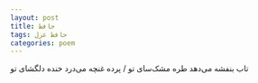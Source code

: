```yaml
---
layout: post
title: حافظ
tags: حافظ غزل
categories: poem
---
```


تاب بنفشه می‌دهد طره مشک‌سای تو / پرده غنچه می‌درد خنده دلگشای تو
